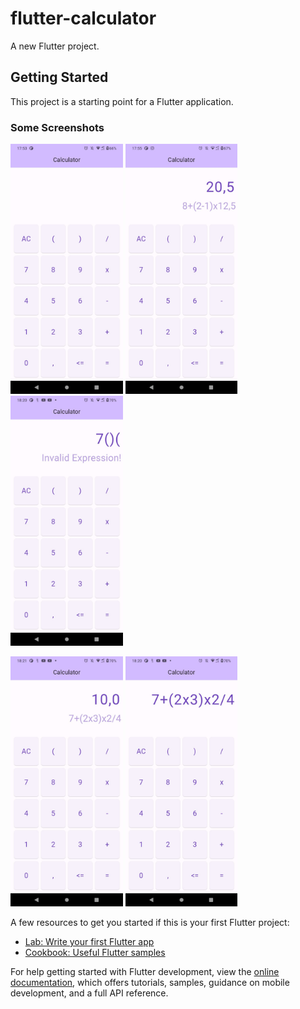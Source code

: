 # flutter-calculator

A new Flutter project.

## Getting Started

This project is a starting point for a Flutter application.

### Some Screenshots

<p float="left">
  <img src="app_images/calculator_img1.jpeg" height="400em"/>
  <img src="app_images/calculator_img2.jpeg" height="400em"/>
  <img src="app_images/calculator_img3.jpeg" height="400em"/>
</p>
<p float="left">
  <img src="app_images/calculator_img4.jpeg" height="400em"/>
  <img src="app_images/calculator_img5.jpeg" height="400em"/>
</p>


A few resources to get you started if this is your first Flutter project:

- [Lab: Write your first Flutter app](https://docs.flutter.dev/get-started/codelab)
- [Cookbook: Useful Flutter samples](https://docs.flutter.dev/cookbook)

For help getting started with Flutter development, view the
[online documentation](https://docs.flutter.dev/), which offers tutorials,
samples, guidance on mobile development, and a full API reference.
